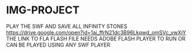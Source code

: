# IMG-PROJECT
PLAY THE SWF AND SAVE ALL INFINITY STONES
https://drive.google.com/open?id=1ai_ffrN21dc3B96Lkqwd_omSVc_vwXjY
THE LINK TO FLA FLASH FILE 
NEEDS ADOBE FLASH PLAYER TO RUN OR CAN BE PLAYED USING ANY SWF PLAYER


